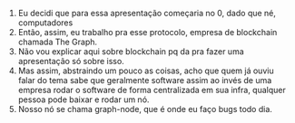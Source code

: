 1. Eu decidi que para essa apresentação começaria no 0, dado que né, computadores
2. Então, assim, eu trabalho pra esse protocolo, empresa de blockchain chamada The Graph.
3. Não vou explicar aqui sobre blockchain pq da pra fazer uma apresentação só sobre isso.
4. Mas assim, abstraindo um pouco as coisas, acho que quem já ouviu falar do tema sabe que geralmente software assim ao invés de uma empresa rodar o software de forma centralizada em sua infra, qualquer pessoa pode baixar e rodar um nó.
5. Nosso nó se chama graph-node, que é onde eu faço bugs todo dia.
